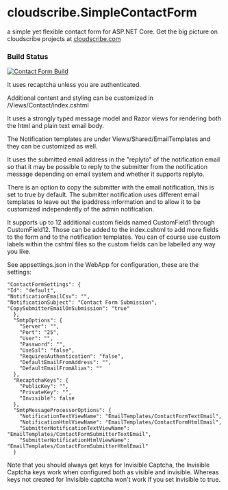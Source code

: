 # cloudscribe.SimpleContactForm
a simple yet flexible contact form for ASP.NET Core. Get the big picture on cloudscribe projects at [cloudscribe.com](https://www.cloudscribe.com)

### Build Status

<!-- 
| Windows  | Linux/Mac |
| ------------- | ------------- |
| [![Build status](https://ci.appveyor.com/api/projects/status/b0erueoiou4oghev/branch/master?svg=true)](https://ci.appveyor.com/project/joeaudette/cloudscribe-simplecontactform/branch/master)  | [![Build Status](https://travis-ci.org/cloudscribe/cloudscribe.SimpleContactForm.svg?branch=master)](https://travis-ci.org/cloudscribe/cloudscribe.SimpleContactForm)  |

[![cloudscribe-simplecontactform-develop-nuget-build](https://github.com/cloudscribe/cloudscribe.SimpleContactForm/actions/workflows/cloudscribe-develop.yml/badge.svg?branch=develop&event=push)](https://github.com/cloudscribe/cloudscribe.SimpleContactForm/actions/workflows/cloudscribe-develop.yml)
-->

[![Contact Form Build](https://img.shields.io/github/actions/workflow/status/cloudscribe/cloudscribe.SimpleContactForm/cloudscribe-develop.yml?branch=develop&event=push&style=for-the-badge&label=📩%20Develop%20Branch)](https://github.com/cloudscribe/cloudscribe.SimpleContactForm/actions/workflows/cloudscribe-develop.yml)


It uses recaptcha unless you are authenticated.

Additional content and styling can be customized in /Views/Contact/index.cshtml

It uses a strongly typed message model and Razor views for rendering both the html and plain text email body.

The Notification templates are under Views/Shared/EmailTemplates and they can be customized as well.

It uses the submitted email address in the "replyto" of the notification email so that it may be possible to reply to the submitter from the notification message depending on email system and whether it supports replyto.

There is an option to copy the submitter with the email notification, this is set to true by default. The submitter notification uses different email templates to leave out the ipaddress information and to allow it to be customized independently of the admin notification.

It supports up to 12 additional custom fields named CustomField1 through CustomField12. Those can be added to the index.cshtml to add more fields to the form and to the notification templates. You can of course use custom labels within the cshtml files so the custom fields can be labelled any way you like.

See appsettings.json in the WebApp for configuration, these are the settings:

    "ContactFormSettings": {
    "Id": "default",
    "NotificationEmailCsv": "",
    "NotificationSubject": "Contact Form Submission",
    "CopySubmitterEmailOnSubmission": "true"
      },
      "SmtpOptions": {
        "Server": "",
        "Port": "25",
        "User": "",
        "Password": "",
        "UseSsl": "false",
        "RequiresAuthentication": "false",
        "DefaultEmailFromAddress": "",
        "DefaultEmailFromAlias": ""
      },
      "RecaptchaKeys": {
        "PublicKey": "",
        "PrivateKey": "",
	    "Invisible": false
      },
      "SmtpMessageProcessorOptions": {
        "NotificationTextViewName": "EmailTemplates/ContactFormTextEmail",
        "NotificationHtmlViewName": "EmailTemplates/ContactFormHtmlEmail",
        "SubmitterNotificationTextViewName": "EmailTemplates/ContactFormSubmitterTextEmail",
        "SubmitterNotificationHtmlViewName": "EmailTemplates/ContactFormSubmitterHtmlEmail"
      }
	  

Note that you should always get keys for Invisible Captcha, the Invisible Captcha keys work when configured both as visible and invisible. Whereas keys not created for Invisible captcha won't work if you set invisible to true.
